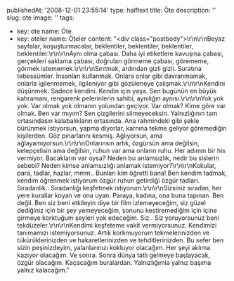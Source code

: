publishedAt: '2008-12-01 23:55:14'
type: halftext
title: Öte
description: ''
slug: ote
image: ''
tags:
  - key: ote
    name: Öte
  - key: oteler
    name: Öteler
content: "<div class=\"postbody\">\r\n\r\nBeyaz sayfalar, koşuşturmacalar, beklentiler, beklentiler, beklentiler, beklentiler.\r\n\r\nAynı olma çabası. Daha iyi etiketlere kavuşma çabası, gerçekleri saklama çabası, doğruları görmeme çabası, görememe, görmek istememek.\r\n\r\nSırıtmak, ardından gizli gizli. Suratına tebessümler. İnsanları kullanmak. Onlara onlar gibi davranmamak, onlarla igilenmemek, ilgileniyor gibi gözükmeye çalışmak.\r\n\r\nKendini düşünmek. Sadece kendini. Kendin için yaşa. Sen bugünün en büyük kahramanı, rengarenk pelerinlerin sahibi, aynılığın aynısı.\r\n\r\nYok yok yok. Var olmak yok olmanın yolundan geçiyor. Var olmak? Kime göre var olmak. Ben var mıyım? Sen çizgilerini silmeyeceksin. Yalnızlığının tam ortasındasın kalabalıkların ortasında. Ana rahmindeki gibi şekle bürünmek istiyorsun, yapma diyorlar, karnına tekme geliyor göremediğin kişilerden. Göz pınarlarını kesmiş. Ağlıyorsun, ama ağlayamıyorsun.\r\n\r\nOnlarınsın artık, özgürsün ama değilsin, kelepçelisin ama değilsin, ruhun var ama onların ruhu. Her adımın bir his vermiyor. Bacakların var oysa? Neden bu anlamsızlık, nedir bu sislerin sebebi? Neden kimse anlamsızlığı anlamak istemiyor?\r\n\r\nKokular, para, tadlar, hazlar, mmm.. Bunları kim öğretti bana! Ben kendim tadmak, kendim öğrenmek istiyorum özgür ruhun getirdiği özgür tadları. Sıradanlık.. Sıradanlığı keşfetmek istiyorum.\r\n\r\nSizsiniz sıradan, her yere kurallar koyan ve ona uyan. Paraya, kadına, ona buna tapınan. Ben değil. Ben siz beni etkileyin diye bir film izlemeyeceğim, siz güzel dediğiniz için bir şey yemeyeceğim, sonunu kestiremediğim için içine girmeye korktuğum şeyleri yok edeceğim. Siz.. Siz yoruyorsunuz beni tekdüzeler.\r\n\r\nKendimi keşfeteme vakit vermiyorsunuz. Kendimizi tanımamızı istemiyorsunuz. Artık korkmuyorum tekmelerinizden ve tükürüklerinizden ve hakaretlerinizden ve tehditlerinizden. Bu sefer ben sizin peşinizdeyim, yalanlarınızı kokluyor olacağım. Her şeyi aklıma kazıyor olacağım. Ve sonra. Sonra dünya tatlı gelmeye başlayacak, özgür olacağım. Kaçacağım buralardan. Yalnızlığımla yalnız başıma yalnız kalacağım.</div>"
